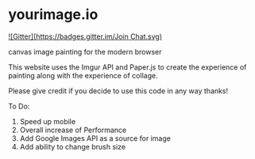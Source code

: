 yourimage.io
============
[![Gitter](https://badges.gitter.im/Join Chat.svg)](https://gitter.im/naeluh/yourimage.io?utm_source=badge&utm_medium=badge&utm_campaign=pr-badge&utm_content=badge)

canvas image painting for the modern browser

This website uses the Imgur API and Paper.js to create the experience of painting along with the experience of collage.

Please give credit if you decide to use this code in any way thanks!

To Do:

1. Speed up mobile 
2. Overall increase of Performance 
3. Add Google Images API as a source for image
4. Add ability to change brush size




